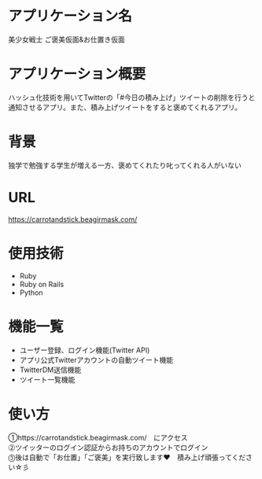 # アプリケーション名
美少女戦士 ご褒美仮面&お仕置き仮面

# アプリケーション概要
ハッシュ化技術を用いてTwitterの「#今日の積み上げ」ツイートの削除を行うと通知させるアプリ。また、積み上げツイートをすると褒めてくれるアプリ。

# 背景
独学で勉強する学生が増える一方、褒めてくれたり叱ってくれる人がいない

# URL
https://carrotandstick.beagirmask.com/

# 使用技術
- Ruby
- Ruby on Rails
- Python

# 機能一覧
- ユーザー登録、ログイン機能(Twitter API)
- アプリ公式Twitterアカウントの自動ツイート機能
- TwitterDM送信機能
- ツイート一覧機能

# 使い方
➀https://carrotandstick.beagirmask.com/　にアクセス  
⓶ツイッターのログイン認証からお持ちのアカウントでログイン  
⓷後は自動で「お仕置」「ご褒美」を実行致します❤　積み上げ頑張ってください☆彡  
